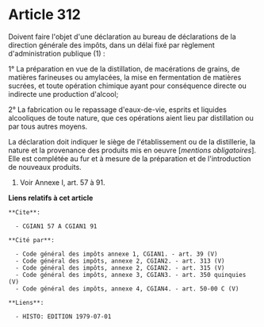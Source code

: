 # Article 312

Doivent faire l'objet d'une déclaration au bureau de déclarations de la direction générale des impôts, dans un délai fixé par
règlement d'administration publique (1) :

1° La préparation en vue de la distillation, de macérations de grains, de matières farineuses ou amylacées, la mise en
fermentation de matières sucrées, et toute opération chimique ayant pour conséquence directe ou indirecte une production
d'alcool;

2° La fabrication ou le repassage d'eaux-de-vie, esprits et liquides alcooliques de toute nature, que ces opérations aient
lieu par distillation ou par tous autres moyens.

La déclaration doit indiquer le siège de l'établissement ou de la distillerie, la nature et la provenance des produits mis en
oeuvre [*mentions obligatoires*]. Elle est complétée au fur et à mesure de la préparation et de l'introduction de nouveaux
produits.

1)  Voir Annexe I, art. 57 à 91.

**Liens relatifs à cet article**

	**Cite**:

	  - CGIAN1 57 A CGIAN1 91

	**Cité par**:

	  - Code général des impôts annexe 1, CGIAN1. - art. 39 (V)
	  - Code général des impôts, annexe 2, CGIAN2. - art. 313 (V)
	  - Code général des impôts, annexe 2, CGIAN2. - art. 315 (V)
	  - Code général des impôts, annexe 3, CGIAN3. - art. 350 quinquies (V)
	  - Code général des impôts, annexe 4, CGIAN4. - art. 50-00 C (V)

	**Liens**:

	  - HISTO: EDITION 1979-07-01
